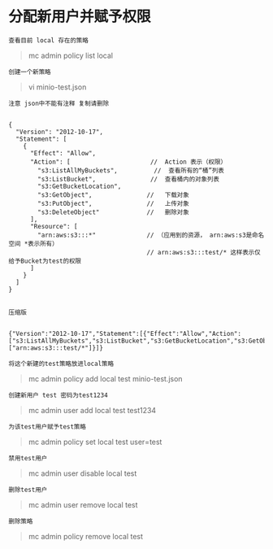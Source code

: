 # 分配新用户并赋予权限

    查看目前 local 存在的策略    

>mc admin policy list local

    创建一个新策略

> vi minio-test.json

    注意 json中不能有注释 复制请删除 

```aidl

{
  "Version": "2012-10-17",         
  "Statement": [
    {
      "Effect": "Allow",
      "Action": [                      //  Action 表示（权限）
		"s3:ListAllMyBuckets",          //  查看所有的“桶”列表
		"s3:ListBucket",               //  查看桶内的对象列表
		"s3:GetBucketLocation",         
		"s3:GetObject",               //   下载对象
		"s3:PutObject",               //   上传对象
		"s3:DeleteObject"             //   删除对象
      ],
      "Resource": [
        "arn:aws:s3:::*"              // （应用到的资源， arn:aws:s3是命名空间 *表示所有）
                                      // arn:aws:s3:::test/* 这样表示仅给予Bucket为test的权限
      ]
    }
  ]
}


```
    压缩版

```aidl

{"Version":"2012-10-17","Statement":[{"Effect":"Allow","Action":["s3:ListAllMyBuckets","s3:ListBucket","s3:GetBucketLocation","s3:GetObject","s3:PutObject","s3:DeleteObject"],"Resource":["arn:aws:s3:::test/*"]}]}

```

    将这个新建的test策略放进local策略

>mc admin policy add local test minio-test.json


    创建新用户 test 密码为test1234

>mc admin user add local test test1234

    为该test用户赋予test策略

> mc admin policy set local test user=test

    禁用test用户

> mc admin user disable local test

    删除test用户

>mc admin user remove local test

    删除策略
    
>mc admin policy remove local test
